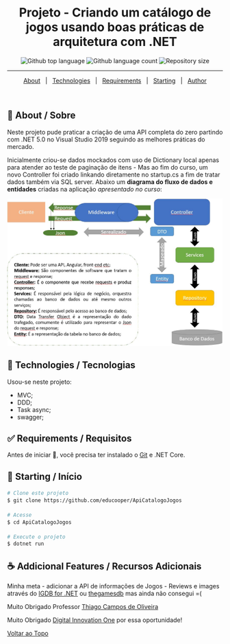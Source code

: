 <h1 align="center">Projeto - Criando um catálogo de jogos usando boas práticas de arquitetura com .NET</h1>

<p align="center">
  <img alt="Github top language" src="https://img.shields.io/github/languages/top/educooper/controle-acesso-estrela-da-morte-starwars?color=green"> 
  <img alt="Github language count" src="https://img.shields.io/github/languages/count/educooper/controle-acesso-estrela-da-morte-starwars?color=56BEB8">
 <img alt="Repository size" src="https://img.shields.io/github/repo-size/educooper/controle-acesso-estrela-da-morte-starwars?color=56BEB8">


<hr>


<p align="center">
  <a href="#dart-about">About</a> &#xa0; | &#xa0; 
  <!-- <a href="#sparkles-features">Features</a> &#xa0; | &#xa0; -->
  <a href="#rocket-technologies">Technologies</a> &#xa0; | &#xa0;
  <a href="#white_check_mark-requirements">Requirements</a> &#xa0; | &#xa0;
  <a href="#checkered_flag-starting">Starting</a> &#xa0; | &#xa0;
  <!-- <a href="#memo-license">License</a> &#xa0; | &#xa0; -->
  <a href="https://github.com/educooper" target="_blank">Author</a>
</p>

<br>

## :dart: About / Sobre ##

Neste projeto pude praticar a criação de uma API completa do zero partindo com .NET 5.0 no Visual Studio 2019 seguindo as melhores práticas do mercado.

Inicialmente criou-se dados mockados com uso de Dictionary local apenas para atender ao teste de paginação de itens - Mas ao fim do curso, um novo Controller foi criado linkando diretamente no startup.cs a fim de tratar dados também via SQL server.
Abaixo um **diagrama do fluxo de dados e entidades** criadas na aplicação *apresentado no curso*:

![](https://github.com/educooper/ApiCatalogoJogos/raw/master/ApiCatalogoJogos/projeto-mvc-api-jogos.JPG)



## :rocket: Technologies / Tecnologias ##

Usou-se neste projeto:

- MVC; 
- DDD;
- Task async;
- swagger;

## :white_check_mark: Requirements / Requisitos ##

Antes de iniciar :checkered_flag:, você precisa ter instalado o [Git](https://git-scm.com) e .NET Core.

## :checkered_flag: Starting / Início ##

```bash
# Clone este projeto
$ git clone https://github.com/educooper/ApiCatalogoJogos

# Acesse
$ cd ApiCatalogoJogos

# Execute o projeto
$ dotnet run
```

## :coffee: Addicional Features / Recursos Adicionais 

Minha meta - adicionar a API de informações de Jogos - Reviews e images através do [IGDB for .NET](https://github.com/kamranayub/igdb-dotnet) ou [thegamesdb](https://thegamesdb.net/) mas ainda não consegui =(



Muito Obrigado Professor [Thiago Campos de Oliveira](https://www.linkedin.com/in/thiago-campos-de-oliveira-693a3840/) 

Muito Obrigado [Digital Innovation One](https://web.digitalinnovation.one/) por essa oportunidade!

<a href="#top">Voltar ao Topo</a>
